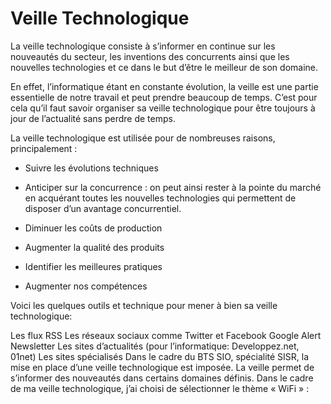 # Veille Technologique

La veille technologique consiste à s’informer en continue sur les nouveautés du secteur, les inventions des concurrents ainsi que les nouvelles technologies et ce dans le but d’être le meilleur de son domaine.

En effet, l’informatique étant en constante évolution, la veille est une partie essentielle de notre travail et peut prendre beaucoup de temps. C’est pour cela qu’il faut savoir organiser sa veille technologique pour être toujours à jour de l’actualité sans perdre de temps.

La veille technologique est utilisée pour de nombreuses raisons, principalement :

- Suivre les évolutions techniques

- Anticiper sur la concurrence : on peut ainsi rester à la pointe du marché en acquérant toutes les nouvelles technologies qui permettent de disposer d’un avantage concurrentiel.

- Diminuer les coûts de production

- Augmenter la qualité des produits

- Identifier les meilleures pratiques
- Augmenter nos compétences

Voici les quelques outils et technique pour mener à bien sa veille technologique:

Les flux RSS
Les réseaux sociaux comme Twitter et Facebook
Google Alert
Newsletter
Les sites d’actualités (pour l’informatique: Developpez.net, 01net)
Les sites spécialisés
Dans le cadre du BTS SIO, spécialité SISR, la mise en place d’une veille technologique est imposée.
La veille permet de s’informer des nouveautés dans certains domaines définis.
Dans le cadre de ma veille technologique, j’ai choisi de sélectionner le thème « WiFi » :
